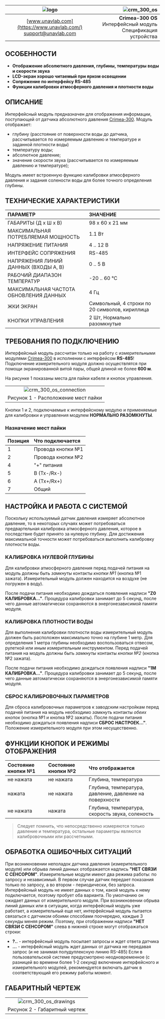 <div style="page-break-after: always;"></div>

| ![logo](/documentation/sm_logo.png) | ![crm_300_os](/documentation/crm_300_os.png) |
| :---: | ---: |
| [www.unavlab.com](https://www.unavlab.com/) <br/> [support@unavlab.com](mailto:support@unavlab.com) | **Crimea-300 OS** Интерфейсный модуль <br/> Спецификация устройства |

## ОСОБЕННОСТИ

* **Отображение абсолютного давления, глубины, температуры воды и скорости звука**
* **LCD-экран хорошо читаемый при ярком освещении**
* **Сопряжение по интерфейсу RS-485**
* **Функции калибровки атмосферного давления и плотности воды**

## ОПИСАНИЕ

Интерфейсный модуль предназначен для отображения информации, поступающей от датчика абсолютного давления [Crimea-300](crimea_300_Datasheet_ru.md).
Модуль отображает:
- глубину (расстояние от поверхности воды до датчика, рассчитывается по измеряемым давлению и температуре и заданной плотности воды)
- температуру воды;
- абсолютное давление;
- значение скорости звука (рассчитывается по измеряемым давлению и температуре);

Модуль имеет встроенную функцию калибровки атмосферного давления и задания солености воды для более точного определения глубины.

<div style="page-break-after: always;"></div>

## ТЕХНИЧЕСКИЕ ХАРАКТЕРИСТИКИ

| ПАРАМЕТР | ЗНАЧЕНИЕ |
| :--- | :--- |
| ГАБАРИТЫ (Д х Ш х В)| 98 х 60 х 21 мм |
| МАКСИМАЛЬНАЯ ПОТРЕБЛЯЕМАЯ МОЩНОСТЬ | 1.1 Вт |
| НАПРЯЖЕНИЕ ПИТАНИЯ | 4 .. 12 В |
| ИНТЕРФЕЙС СОПРЯЖЕНИЯ | RS-485 |
| НАПРЯЖЕНИЯ ЛИНИЙ ДАННЫХ (ВХОДЫ А, В) | 0 .. 5 В |
| РАБОЧИЙ ДИАПАЗОН ТЕМПЕРАТУР | -20 .. 60 °С |
| МАКСИМАЛЬНАЯ ЧАСТОТА ОБНОВЛЕНИЯ ДАННЫХ | 4 Гц |
| ЖКИ ЭКРАН | Символьный, 4 строки по 20 символов, кириллица |
| КНОПКИ УПРАВЛЕНИЯ | 2 Шт, Нормально разомкнутые |

<div style="page-break-after: always;"></div>

## ТРЕБОВАНИЯ ПО ПОДКЛЮЧЕНИЮ

Интерфейсный модуль рассчитан только на работу с измерительными модулями [Crimea-300](crimea_300_Datasheet_ru.md) в исполнении с интерфейсом **RS-485**!
Подключение измерительного модуля должно осуществлятся при помощи экранированной витой пары, общей длиной не более **600 м**.

На рисунке 1 показаны места для пайки кабеля и кнопок управления.

| |
| :---: | 
| ![crm_300_os_connection](/documentation/crm_300_os_connection.png) |
| Рисунок 1 - Расположение мест пайки |

Кнопки 1 и 2, подключаемые к интерфейсному модулю и применяемые для калибровки и управления модулем **НОРМАЛЬНО РАЗОМКНУТЫ**.

### Назначение мест пайки

| Позиция | Что подключается |
| :--- | :--- |
| 1 | Провода кнопки №1 |
| 2 | Провода кнопки №2 |
| 4 | "+" питания |
| 5 | B (Tx-/Rx-) |
| 6 | A (Tx+/Rx+) |
| 7 | Общий |

## НАСТРОЙКА И РАБОТА С СИСТЕМОЙ
Поскольку используемый датчик давления измеряет абсолютное давление, то в некоторых случаях может потребоваться предвартельная калибровка атмосферного давления, которое в последствие будет принято за нулевую глубину. Для достижения максимальной точности может потребоваться выполнить калибровку плотности воды.

### КАЛИБРОВКА НУЛЕВОЙ ГЛУБИНЫ
Для калибровки атмосферного давления перед подачей питания на модуль должны быть *замкнуты* контакты *кнопки №1* (кнопка №1 зажата). Измерительный модуль должен находится на воздухе (не погружен в воду).

После подачи питания необходимо дождаться появления надписи **"Z0 КАЛИБРОВКА..."**. Процедура калибровки занимает до 5 секунд, после чего данные автоматически сохраняются в энергонезависимой памяти модуля.

### КАЛИБРОВКА ПЛОТНОСТИ ВОДЫ
Для выполнения калибровки плотности воды измерительный модуль должен быть расположен максимально точно на глубине 1 метр. Для определения 1 метра глубины необходимо воспользоваться отвесом, рулеткой или иным измерительным инструментом. Перед подачей питания на модуль должны быть *замкнуты* контакты *кнопки №2* (кнопка №2 зажата). 

После подачи питания необходимо дождаться появления надписи **"1M КАЛИБРОВКА..."**. Процедура калибровки занимает до 5 секунд, после чего данные автоматически сохраняются в энергонезависимой памяти модуля.

### СБРОС КАЛИБРОВОЧНЫХ ПАРАМЕТРОВ
Для сброса калибровочных параметров к заводским настройкам перед подачей питания на модуль необходимо *замкнуть* контакты *обеих кнопок* (кнопка №1 и кнопка №2 зажаты). После подачи питания необходимо дождаться появления надписи **СБРОС НАСТРОЕК..."**. Положение измерительного модуля при этом несущественно.

## ФУНКЦИИ КНОПОК И РЕЖИМЫ ОТОБРАЖЕНИЯ

| Состояние кнопки №1 | Состояние кнопки №2 | Что отображается |
| :--- | :--- | :--- |
| не нажата | не нажата | Глубина, температура |
| нажата | не нажата | Глубина, температура, давление, давление на поверхности |
| не нажата | нажата | Глубина, температура, скорость звука, соленость |

> Следует помнить, что непосредственно измеряются только давление и температура, остальные параметры являются калибровочными или рассчетными.

## ОБРАБОТКА ОШИБОЧНЫХ СИТУАЦИЙ

При возникновении неполадок датчика давления (измерительного модуля) или обрыва линий данных отображается надпись **"НЕТ СВЯЗИ С СЕНСОРОМ"**. 
Измерительные модули имеют два режима работы: по запросу и независимый. В первом случае датчик передает показания только по запросу, а во втором - периодически, без запроса. Интерфейсный модуль не имеет данных о том, какой модуль к нему подключается, поэтому пробует оба варианта. По умолчанию он ожидает данных от измерительного модуля. 
При возникновении обрыва линий данных или в ситуации, когда интерфейсный модуль уже работает, а измерительный еще нет, интерфейсный модуль пытается связаться с датчиком обоими способами поочередно, каждые 3 секунды меняя режим.
Поэтому, при отображении надписи **"НЕТ СВЯЗИ С СЕНСОРОМ"** слева в нижней строке могут отображаться строки:
- **?..** - интерфейсный модуль посылает запросы и ждет ответа датчика
- **...** - интерфейсный модуль ждет данных от датчика не передавая запрос (и не занимая полудуплексную линию RS-485)
Если в пользовательской системе предусмотрено неодновременное (с разницей во времени более 1-2 секунд) включение интерфейсного и измерительного модулей, рекомендуется включать датчик в соответствующий его режиму работы момент.

## ГАБАРИТНЫЙ ЧЕРТЕЖ

| |
| :---: | 
| ![crm_300_os_drawings](/documentation/crm_300_os_drawings.png) |
| Рисунок 2 - Габаритный чертеж |

<div style="page-break-after: always;"></div>






















